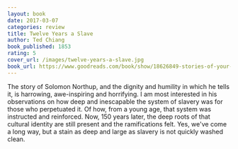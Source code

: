 ```yaml
---
layout: book
date: 2017-03-07
categories: review
title: Twelve Years a Slave
author: Ted Chiang
book_published: 1853
rating: 5
cover_url: /images/twelve-years-a-slave.jpg
book_url: https://www.goodreads.com/book/show/18626849-stories-of-your-life-and-others
---
```

The story of Solomon Northup, and the dignity and humility in which he tells it, is harrowing, awe-inspiring and horrifying. I am most interested in his observations on how deep and inescapable the system of slavery was for those who perpetuated it. Of how, from a young age, that system was instructed and reinforced. Now, 150 years later, the deep roots of that cultural identity are still present and the ramifications felt. Yes, we've come a long way, but a stain as deep and large as slavery is not quickly washed clean.
